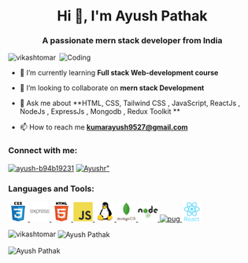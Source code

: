  <h1 align="center">Hi 👋, I'm Ayush Pathak</h1>
<h3 align="center">A passionate mern stack developer from India</h3>
<img align="right" alt="Coding" width="400" src="https://cdn.dribbble.com/users/1162077/screenshots/3848914/programmer.gif" >

<p align="left"> <img src="https://komarev.com/ghpvc/?username=viakashtomar&label=Profile%20views&color=0e75b6&style=flat" alt="vikashtomar" /> </p>

- 🌱 I’m currently learning **Full stack Web-development course**

- 👯 I’m looking to collaborate on **mern stack Development** 

- 💬 Ask me about **HTML, CSS, Tailwind CSS ,  JavaScript, ReactJs , NodeJs , ExpressJs , Mongodb , Redux Toolkit **

- 📫 How to reach me **kumarayush9527@gmail.com**

<h3 align="left">Connect with me:</h3>
<p align="left">
<a href="https://www.linkedin.com/in/ayush-pathak-525264282/" target="blank"><img align="center" src="https://raw.githubusercontent.com/rahuldkjain/github-profile-readme-generator/master/src/images/icons/Social/linked-in-alt.svg" alt="ayush-b94b19231" height="30" width="40" /></a>
<a href="https://www.instagram.com/ayushpathak_07/" target="blank"><img align="center" src="https://raw.githubusercontent.com/rahuldkjain/github-profile-readme-generator/master/src/images/icons/Social/instagram.svg" alt=Ayushr" height="30" width="40" /></a>


<h3 align="left">Languages and Tools:</h3>
<p align="left"> <a href="https://www.w3schools.com/css/" target="_blank" rel="noreferrer"> <img src="https://raw.githubusercontent.com/devicons/devicon/master/icons/css3/css3-original-wordmark.svg" alt="css3" width="40" height="40"/> </a> <a href="https://expressjs.com" target="_blank" rel="noreferrer"> <img src="https://raw.githubusercontent.com/devicons/devicon/master/icons/express/express-original-wordmark.svg" alt="express" width="40" height="40"/> </a> <a href="https://www.w3.org/html/" target="_blank" rel="noreferrer"> <img src="https://raw.githubusercontent.com/devicons/devicon/master/icons/html5/html5-original-wordmark.svg" alt="html5" width="40" height="40"/> </a> <a href="https://developer.mozilla.org/en-US/docs/Web/JavaScript" target="_blank" rel="noreferrer"> <img src="https://raw.githubusercontent.com/devicons/devicon/master/icons/javascript/javascript-original.svg" alt="javascript" width="40" height="40"/> </a> <a href="https://www.linux.org/" target="_blank" rel="noreferrer"> <img src="https://raw.githubusercontent.com/devicons/devicon/master/icons/linux/linux-original.svg" alt="linux" width="40" height="40"/> </a> <a href="https://www.mongodb.com/" target="_blank" rel="noreferrer"> <img src="https://raw.githubusercontent.com/devicons/devicon/master/icons/mongodb/mongodb-original-wordmark.svg" alt="mongodb" width="40" height="40"/> </a> <a href="https://nodejs.org" target="_blank" rel="noreferrer"> <img src="https://raw.githubusercontent.com/devicons/devicon/master/icons/nodejs/nodejs-original-wordmark.svg" alt="nodejs" width="40" height="40"/> </a> <a href="https://pugjs.org" target="_blank" rel="noreferrer"> <img src="https://cdn.worldvectorlogo.com/logos/pug.svg" alt="pug" width="40" height="40"/> </a> <a href="https://reactjs.org/" target="_blank" rel="noreferrer"> <img src="https://raw.githubusercontent.com/devicons/devicon/master/icons/react/react-original-wordmark.svg" alt="react" width="40" height="40"/> </a> </p>

<p><img align="left" src="https://github-readme-stats.vercel.app/api/top-langs?username=Ayush Pathak&show_icons=true&locale=en&layout=compact" alt="vikashtomar" /></p>

<p>&nbsp;<img align="center" src="https://github-readme-stats.vercel.app/api?username=vikashtomar&show_icons=true&locale=en" alt="Ayush Pathak" /></p>

<p><img align="center" src="https://github-readme-streak-stats.herokuapp.com/?user=Ayush Pathak&" alt="Ayush Pathak" /></p>

